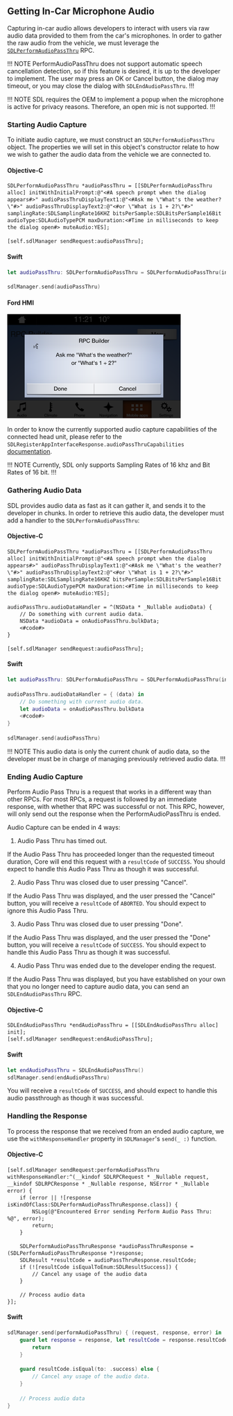 ## Getting In-Car Microphone Audio

Capturing in-car audio allows developers to interact with users via raw audio data provided to them from the car's microphones. In order to gather the raw audio from the vehicle, we must leverage the [`SDLPerformAudioPassThru`](https://smartdevicelink.com/en/docs/iOS/master/Classes/SDLPerformAudioPassThru/) RPC.

!!! NOTE
PerformAudioPassThru does not support automatic speech cancellation detection, so if this feature is desired, it is up to the developer to implement. The user may press an OK or Cancel button, the dialog may timeout, or you may close the dialog with `SDLEndAudioPassThru`.
!!!

!!! NOTE
SDL requires the OEM to implement a popup when the microphone is active for privacy reasons. Therefore, an open mic is not supported.
!!!

### Starting Audio Capture
To initiate audio capture, we must construct an `SDLPerformAudioPassThru` object. The properties we will set in this object's constructor relate to how we wish to gather the audio data from the vehicle we are connected to.

#### Objective-C
```objc
SDLPerformAudioPassThru *audioPassThru = [[SDLPerformAudioPassThru alloc] initWithInitialPrompt:@"<#A speech prompt when the dialog appears#>" audioPassThruDisplayText1:@"<#Ask me \"What's the weather?\"#>" audioPassThruDisplayText2:@"<#or \"What is 1 + 2?\"#>" samplingRate:SDLSamplingRate16KHZ bitsPerSample:SDLBitsPerSample16Bit audioType:SDLAudioTypePCM maxDuration:<#Time in milliseconds to keep the dialog open#> muteAudio:YES];

[self.sdlManager sendRequest:audioPassThru];
```

#### Swift
```swift
let audioPassThru: SDLPerformAudioPassThru = SDLPerformAudioPassThru(initialPrompt: "<#A speech prompt when the dialog appears#>", audioPassThruDisplayText1: "<#Ask me \"What's the weather?\"#>", audioPassThruDisplayText2: "<#or \"What is 1 + 2?\"#>", samplingRate: .rate16KHZ, bitsPerSample: .sample16Bit, audioType: .PCM, maxDuration: <#Time in milliseconds to keep the dialog open#>, muteAudio: true)

sdlManager.send(audioPassThru) 
```

#### Ford HMI
![Ford Audio Pass Thru](assets/Ford_AudioPassThruPrompt.png)

In order to know the currently supported audio capture capabilities of the connected head unit, please refer to the `SDLRegisterAppInterfaceResponse.audioPassThruCapabilities` [documentation](https://smartdevicelink.com/en/docs/iOS/master/Classes/SDLRegisterAppInterfaceResponse/).

!!! NOTE
Currently, SDL only supports Sampling Rates of 16 khz and Bit Rates of 16 bit.
!!!

### Gathering Audio Data
SDL provides audio data as fast as it can gather it, and sends it to the developer in chunks. In order to retrieve this audio data, the developer must add a handler to the `SDLPerformAudioPassThru`:

#### Objective-C
```objc
SDLPerformAudioPassThru *audioPassThru = [[SDLPerformAudioPassThru alloc] initWithInitialPrompt:@"<#A speech prompt when the dialog appears#>" audioPassThruDisplayText1:@"<#Ask me \"What's the weather?\"#>" audioPassThruDisplayText2:@"<#or \"What is 1 + 2?\"#>" samplingRate:SDLSamplingRate16KHZ bitsPerSample:SDLBitsPerSample16Bit audioType:SDLAudioTypePCM maxDuration:<#Time in milliseconds to keep the dialog open#> muteAudio:YES];

audioPassThru.audioDataHandler = ^(NSData * _Nullable audioData) {
    // Do something with current audio data.
    NSData *audioData = onAudioPassThru.bulkData;
    <#code#>
}

[self.sdlManager sendRequest:audioPassThru];
```

#### Swift
```swift
let audioPassThru: SDLPerformAudioPassThru = SDLPerformAudioPassThru(initialPrompt: "<#A speech prompt when the dialog appears#>", audioPassThruDisplayText1: "<#Ask me \"What's the weather?\"#>", audioPassThruDisplayText2: "<#or \"What is 1 + 2?\"#>", samplingRate: .rate16KHZ, bitsPerSample: .sample16Bit, audioType: .PCM, maxDuration: <#Time in milliseconds to keep the dialog open#>, muteAudio: true)

audioPassThru.audioDataHandler = { (data) in
    // Do something with current audio data.
    let audioData = onAudioPassThru.bulkData
    <#code#>
}

sdlManager.send(audioPassThru) 
```


!!! NOTE
This audio data is only the current chunk of audio data, so the developer must be in charge of managing previously retrieved audio data.
!!!


### Ending Audio Capture
Perform Audio Pass Thru is a request that works in a different way than other RPCs. For most RPCs, a request is followed by an immediate response, with whether that RPC was successful or not. This RPC, however, will only send out the response when the PerformAudioPassThru is ended.

Audio Capture can be ended in 4 ways:

1. Audio Pass Thru has timed out.

If the Audio Pass Thru has proceeded longer than the requested timeout duration, Core will end this request with a `resultCode` of `SUCCESS`. You should expect to handle this Audio Pass Thru as though it was successful.

2. Audio Pass Thru was closed due to user pressing "Cancel".

If the Audio Pass Thru was displayed, and the user pressed the "Cancel" button, you will receive a `resultCode` of `ABORTED`. You should expect to ignore this Audio Pass Thru.

3. Audio Pass Thru was closed due to user pressing "Done".

If the Audio Pass Thru was displayed, and the user pressed the "Done" button, you will receive a `resultCode` of `SUCCESS`. You should expect to handle this Audio Pass Thru as though it was successful.

4. Audio Pass Thru was ended due to the developer ending the request.

If the Audio Pass Thru was displayed, but you have established on your own that you no longer need to capture audio data, you can send an `SDLEndAudioPassThru` RPC.

#### Objective-C
```objc
SDLEndAudioPassThru *endAudioPassThru = [[SDLEndAudioPassThru alloc] init];
[self.sdlManager sendRequest:endAudioPassThru];
```

#### Swift
```swift
let endAudioPassThru = SDLEndAudioPassThru()
sdlManager.send(endAudioPassThru)
```

You will receive a `resultCode` of `SUCCESS`, and should expect to handle this audio passthrough as though it was successful.

### Handling the Response
To process the response that we received from an ended audio capture, we use the `withResponseHandler` property in `SDLManager`'s `send(_ :)` function.

#### Objective-C
```objc
[self.sdlManager sendRequest:performAudioPassThru withResponseHandler:^(__kindof SDLRPCRequest * _Nullable request, __kindof SDLRPCResponse * _Nullable response, NSError * _Nullable error) {
    if (error || ![response isKindOfClass:SDLPerformAudioPassThruResponse.class]) {
        NSLog(@"Encountered Error sending Perform Audio Pass Thru: %@", error);
        return;
    }
    
    SDLPerformAudioPassThruResponse *audioPassThruResponse = (SDLPerformAudioPassThruResponse *)response;
    SDLResult *resultCode = audioPassThruResponse.resultCode;
    if (![resultCode isEqualToEnum:SDLResultSuccess]) {
        // Cancel any usage of the audio data
    }
    
    // Process audio data
}];
```

#### Swift
```swift
sdlManager.send(performAudioPassThru) { (request, response, error) in
    guard let response = response, let resultCode = response.resultCode else {
        return
    }

    guard resultCode.isEqual(to: .success) else {
        // Cancel any usage of the audio data.
    }
    
    // Process audio data
}
```